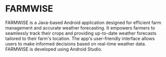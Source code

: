 # FARMWISE
FARMWISE is a Java-based Android application designed for efficient farm management and accurate weather forecasting. It empowers farmers to seamlessly track their crops and providing up-to-date weather forecasts tailored to their farm's location. The app's user-friendly interface allows users to make informed decisions based on real-time weather data. FARMWISE is developed using Android Studio.
